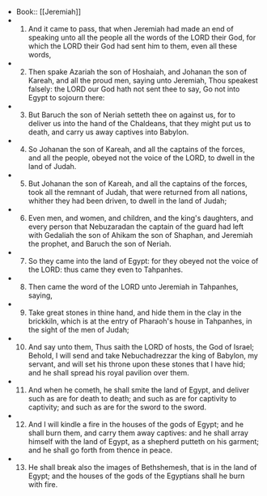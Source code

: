 - Book:: [[Jeremiah]]
- 1. And it came to pass, that when Jeremiah had made an end of speaking unto all the people all the words of the LORD their God, for which the LORD their God had sent him to them, even all these words,
- 2. Then spake Azariah the son of Hoshaiah, and Johanan the son of Kareah, and all the proud men, saying unto Jeremiah, Thou speakest falsely: the LORD our God hath not sent thee to say, Go not into Egypt to sojourn there:
- 3. But Baruch the son of Neriah setteth thee on against us, for to deliver us into the hand of the Chaldeans, that they might put us to death, and carry us away captives into Babylon.
- 4. So Johanan the son of Kareah, and all the captains of the forces, and all the people, obeyed not the voice of the LORD, to dwell in the land of Judah.
- 5. But Johanan the son of Kareah, and all the captains of the forces, took all the remnant of Judah, that were returned from all nations, whither they had been driven, to dwell in the land of Judah;
- 6. Even men, and women, and children, and the king's daughters, and every person that Nebuzaradan the captain of the guard had left with Gedaliah the son of Ahikam the son of Shaphan, and Jeremiah the prophet, and Baruch the son of Neriah.
- 7. So they came into the land of Egypt: for they obeyed not the voice of the LORD: thus came they even to Tahpanhes.
- 8. Then came the word of the LORD unto Jeremiah in Tahpanhes, saying,
- 9. Take great stones in thine hand, and hide them in the clay in the brickkiln, which is at the entry of Pharaoh's house in Tahpanhes, in the sight of the men of Judah;
- 10. And say unto them, Thus saith the LORD of hosts, the God of Israel; Behold, I will send and take Nebuchadrezzar the king of Babylon, my servant, and will set his throne upon these stones that I have hid; and he shall spread his royal pavilion over them.
- 11. And when he cometh, he shall smite the land of Egypt, and deliver such as are for death to death; and such as are for captivity to captivity; and such as are for the sword to the sword.
- 12. And I will kindle a fire in the houses of the gods of Egypt; and he shall burn them, and carry them away captives: and he shall array himself with the land of Egypt, as a shepherd putteth on his garment; and he shall go forth from thence in peace.
- 13. He shall break also the images of Bethshemesh, that is in the land of Egypt; and the houses of the gods of the Egyptians shall he burn with fire.

